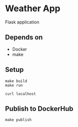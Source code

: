 # Weather App

Flask application

## Depends on

* Docker
* make

## Setup

```
make build
make run
```

```
curl localhost
```

## Publish to DockerHub

```
make publish
```